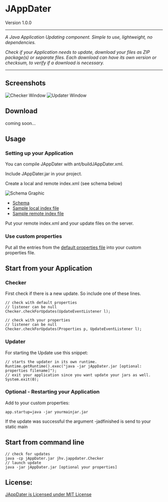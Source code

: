 # JAppDater 

Version 1.0.0

-----------------------------------

*A Java Application Updating component. Simple to use, lightweight, no dependencies.*

*Check if your Application needs to update, download your files as ZIP package(s) or separate files. 
Each download can have its own version or checksum, to verify if a download is necessary.*

-----------------------------------

## Screenshots

![Checker Window](https://raw.github.com/HerbertV/JAppDater/master/docs/screen_checker.png)
![Updater Window](https://raw.github.com/HerbertV/JAppDater/master/docs/screen_updater.png)

## Download 

coming soon...


## Usage

### Setting up your Application

You can compile JAppDater with ant/buildJAppDater.xml.

Include JAppDater.jar in your project.

Create a local and remote index.xml (see schema below)

![Schema Graphic](https://raw.github.com/HerbertV/JAppDater/master/docs/schema.png)

* [Schema](https://raw.github.com/HerbertV/JAppDater/master/data/jappdater/jappdater.xsd)
* [Sample local index file](https://raw.github.com/HerbertV/JAppDater/master/data/jappdater/localsample.xml)
* [Sample remote index file](https://raw.github.com/HerbertV/JAppDater/master/data/jappdater/remotesample.xml)

Put your remote index.xml and your update files on the server. 


### Use custom properties

Put all the entries from the [default properties file]()
into your custom properties file.

## Start from your Application

### Checker

First check if there is a new update. So include one of these lines.

	// check with default properties
	// listener can be null
	Checker.checkForUpdates(UpdateEventListener l);

	// check with your properties
	// listener can be null
	Checker.checkForUpdates(Properties p, UpdateEventListener l);


### Updater

For starting the Update use this snippet:
 
 	// starts the updater in its own runtime.
	Runtime.getRuntime().exec("java -jar jAppDater.jar [optional: properties filename]");
 	// exit your application since you want update your jars as well.
 	System.exit(0);


### Optional - Restarting your Application

Add to your custom properties:

	app.startup=java -jar yourmainjar.jar

If the update was successful the argument -jadfinished is send to your static main


## Start from command line

	// check for updates
	java -cp jAppDater.jar jhv.jappdater.Checker
	// launch update
	java -jar jAppDater.jar [optional your properties]


## License:

[JAppDater is Licensed under MIT License](http://opensource.org/licenses/MIT)
